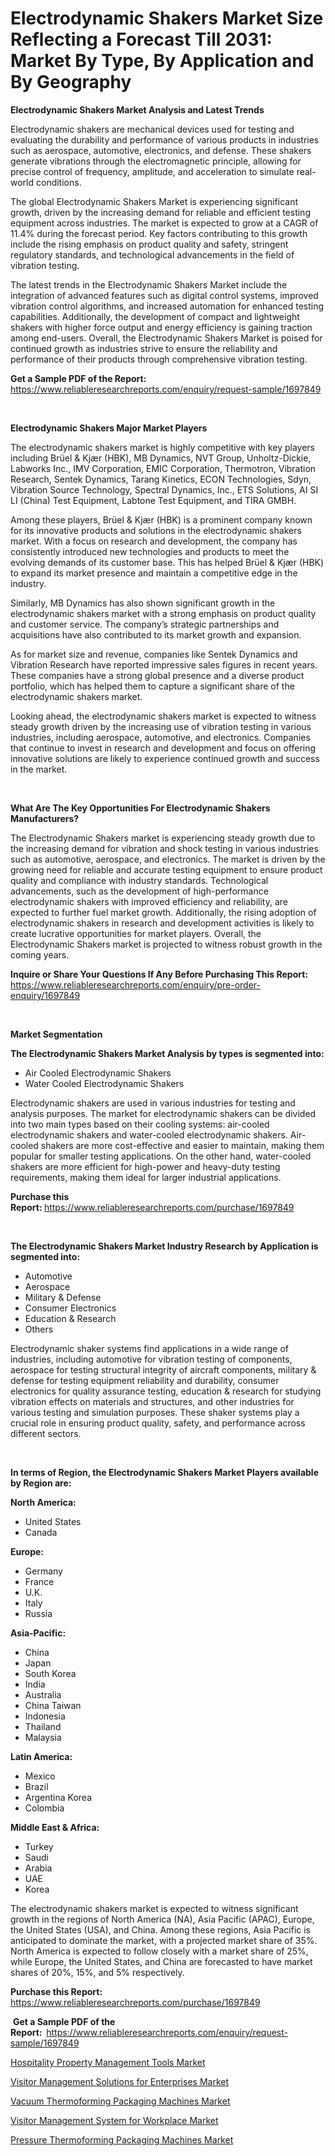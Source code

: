 <p><h1>Electrodynamic Shakers Market Size Reflecting a Forecast Till 2031: Market By Type, By Application and By Geography</h1></p><p><strong>Electrodynamic Shakers Market Analysis and Latest Trends</strong></p>
<p><p>Electrodynamic shakers are mechanical devices used for testing and evaluating the durability and performance of various products in industries such as aerospace, automotive, electronics, and defense. These shakers generate vibrations through the electromagnetic principle, allowing for precise control of frequency, amplitude, and acceleration to simulate real-world conditions.</p><p>The global Electrodynamic Shakers Market is experiencing significant growth, driven by the increasing demand for reliable and efficient testing equipment across industries. The market is expected to grow at a CAGR of 11.4% during the forecast period. Key factors contributing to this growth include the rising emphasis on product quality and safety, stringent regulatory standards, and technological advancements in the field of vibration testing.</p><p>The latest trends in the Electrodynamic Shakers Market include the integration of advanced features such as digital control systems, improved vibration control algorithms, and increased automation for enhanced testing capabilities. Additionally, the development of compact and lightweight shakers with higher force output and energy efficiency is gaining traction among end-users. Overall, the Electrodynamic Shakers Market is poised for continued growth as industries strive to ensure the reliability and performance of their products through comprehensive vibration testing.</p></p>
<p><strong>Get a Sample PDF of the Report:&nbsp;</strong> <a href="https://www.reliableresearchreports.com/enquiry/request-sample/1697849">https://www.reliableresearchreports.com/enquiry/request-sample/1697849</a></p>
<p>&nbsp;</p>
<p><strong>Electrodynamic Shakers Major Market Players</strong></p>
<p><p>The electrodynamic shakers market is highly competitive with key players including Brüel & Kjær (HBK), MB Dynamics, NVT Group, Unholtz-Dickie, Labworks Inc., IMV Corporation, EMIC Corporation, Thermotron, Vibration Research, Sentek Dynamics, Tarang Kinetics, ECON Technologies, Sdyn, Vibration Source Technology, Spectral Dynamics, Inc., ETS Solutions, AI SI LI (China) Test Equipment, Labtone Test Equipment, and TIRA GMBH.</p><p>Among these players, Brüel & Kjær (HBK) is a prominent company known for its innovative products and solutions in the electrodynamic shakers market. With a focus on research and development, the company has consistently introduced new technologies and products to meet the evolving demands of its customer base. This has helped Brüel & Kjær (HBK) to expand its market presence and maintain a competitive edge in the industry.</p><p>Similarly, MB Dynamics has also shown significant growth in the electrodynamic shakers market with a strong emphasis on product quality and customer service. The company’s strategic partnerships and acquisitions have also contributed to its market growth and expansion.</p><p>As for market size and revenue, companies like Sentek Dynamics and Vibration Research have reported impressive sales figures in recent years. These companies have a strong global presence and a diverse product portfolio, which has helped them to capture a significant share of the electrodynamic shakers market.</p><p>Looking ahead, the electrodynamic shakers market is expected to witness steady growth driven by the increasing use of vibration testing in various industries, including aerospace, automotive, and electronics. Companies that continue to invest in research and development and focus on offering innovative solutions are likely to experience continued growth and success in the market.</p></p>
<p>&nbsp;</p>
<p><strong>What Are The Key Opportunities For Electrodynamic Shakers Manufacturers?</strong></p>
<p><p>The Electrodynamic Shakers market is experiencing steady growth due to the increasing demand for vibration and shock testing in various industries such as automotive, aerospace, and electronics. The market is driven by the growing need for reliable and accurate testing equipment to ensure product quality and compliance with industry standards. Technological advancements, such as the development of high-performance electrodynamic shakers with improved efficiency and reliability, are expected to further fuel market growth. Additionally, the rising adoption of electrodynamic shakers in research and development activities is likely to create lucrative opportunities for market players. Overall, the Electrodynamic Shakers market is projected to witness robust growth in the coming years.</p></p>
<p><strong>Inquire or Share Your Questions If Any Before Purchasing This Report:</strong> <a href="https://www.reliableresearchreports.com/enquiry/pre-order-enquiry/1697849">https://www.reliableresearchreports.com/enquiry/pre-order-enquiry/1697849</a></p>
<p>&nbsp;</p>
<p><strong>Market Segmentation</strong></p>
<p><strong>The Electrodynamic Shakers Market Analysis by types is segmented into:</strong></p>
<p><ul><li>Air Cooled Electrodynamic Shakers</li><li>Water Cooled Electrodynamic Shakers</li></ul></p>
<p><p>Electrodynamic shakers are used in various industries for testing and analysis purposes. The market for electrodynamic shakers can be divided into two main types based on their cooling systems: air-cooled electrodynamic shakers and water-cooled electrodynamic shakers. Air-cooled shakers are more cost-effective and easier to maintain, making them popular for smaller testing applications. On the other hand, water-cooled shakers are more efficient for high-power and heavy-duty testing requirements, making them ideal for larger industrial applications.</p></p>
<p><strong>Purchase this Report:&nbsp;</strong><a href="https://www.reliableresearchreports.com/purchase/1697849">https://www.reliableresearchreports.com/purchase/1697849</a></p>
<p>&nbsp;</p>
<p><strong>The Electrodynamic Shakers Market Industry Research by Application is segmented into:</strong></p>
<p><ul><li>Automotive</li><li>Aerospace</li><li>Military & Defense</li><li>Consumer Electronics</li><li>Education & Research</li><li>Others</li></ul></p>
<p><p>Electrodynamic shaker systems find applications in a wide range of industries, including automotive for vibration testing of components, aerospace for testing structural integrity of aircraft components, military & defense for testing equipment reliability and durability, consumer electronics for quality assurance testing, education & research for studying vibration effects on materials and structures, and other industries for various testing and simulation purposes. These shaker systems play a crucial role in ensuring product quality, safety, and performance across different sectors.</p></p>
<p>&nbsp;</p>
<p><strong>In terms of Region, the Electrodynamic Shakers Market Players available by Region are:</strong></p>
<p>
    <p> <strong> North America: </strong>
        <ul>
            <li>United States</li>
            <li>Canada</li>
        </ul>
        </p> 
    <p> <strong> Europe: </strong>
        <ul>
            <li>Germany</li>
            <li>France</li>
            <li>U.K.</li>
            <li>Italy</li>
            <li>Russia</li>
        </ul>
        </p> 
    <p> <strong> Asia-Pacific: </strong>
        <ul>
            <li>China</li>
            <li>Japan</li>
            <li>South Korea</li>
            <li>India</li>
            <li>Australia</li>
            <li>China Taiwan</li>
            <li>Indonesia</li>
            <li>Thailand</li>
            <li>Malaysia</li>
        </ul>
        </p> 
    <p> <strong> Latin America: </strong>
        <ul>
            <li>Mexico</li>
            <li>Brazil</li>
            <li>Argentina Korea</li>
            <li>Colombia</li>
        </ul>
        </p> 
    <p> <strong> Middle East & Africa: </strong>
        <ul>
            <li>Turkey</li>
            <li>Saudi</li>
            <li>Arabia</li>
            <li>UAE</li>
            <li>Korea</li>
        </ul>
    </p>
    </p>
<p><p>The electrodynamic shakers market is expected to witness significant growth in the regions of North America (NA), Asia Pacific (APAC), Europe, the United States (USA), and China. Among these regions, Asia Pacific is anticipated to dominate the market, with a projected market share of 35%. North America is expected to follow closely with a market share of 25%, while Europe, the United States, and China are forecasted to have market shares of 20%, 15%, and 5% respectively.</p></p>
<p><strong>Purchase this Report: </strong><a href="https://www.reliableresearchreports.com/purchase/1697849">https://www.reliableresearchreports.com/purchase/1697849</a></p>
<p>&nbsp;<strong>Get a Sample PDF of the Report:&nbsp;&nbsp;</strong><a href="https://www.reliableresearchreports.com/enquiry/request-sample/1697849">https://www.reliableresearchreports.com/enquiry/request-sample/1697849</a></p>
<p><strong></strong></p>
<p><p><a href="https://medium.com/@elvirabogdani08/hospitality-property-management-tools-market-report-reveals-the-latest-trends-and-growth-265ca9c543ab">Hospitality Property Management Tools Market</a></p><p><a href="https://medium.com/@angelaarnold1941/visitor-management-solutions-for-enterprises-market-insight-market-trends-growth-forecasted-from-89c70af838a7">Visitor Management Solutions for Enterprises Market</a></p><p><a href="https://github.com/jaidynmorantestelletmjzya/Market-Research-Report-List-1/blob/main/vacuum-thermoforming-packaging-machines-market.md">Vacuum Thermoforming Packaging Machines Market</a></p><p><a href="https://medium.com/@angelaarnold1941/visitor-management-system-for-workplace-market-insights-into-market-cagr-market-trends-and-10c1e9c0471f">Visitor Management System for Workplace Market</a></p><p><a href="https://github.com/juniordelafrance/Market-Research-Report-List-2/blob/main/pressure-thermoforming-packaging-machines-market.md">Pressure Thermoforming Packaging Machines Market</a></p></p>